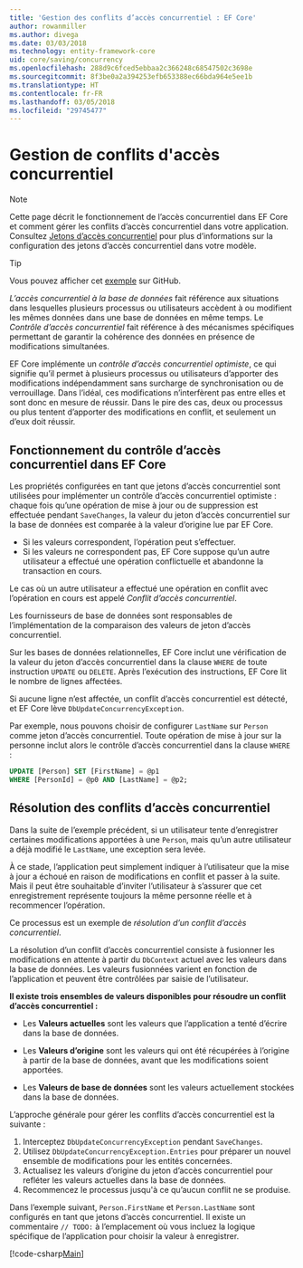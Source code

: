 ```yaml
---
title: 'Gestion des conflits d’accès concurrentiel : EF Core'
author: rowanmiller
ms.author: divega
ms.date: 03/03/2018
ms.technology: entity-framework-core
uid: core/saving/concurrency
ms.openlocfilehash: 288d9c6fced5ebbaa2c366248c68547502c3698e
ms.sourcegitcommit: 8f3be0a2a394253efb653388ec66bda964e5ee1b
ms.translationtype: HT
ms.contentlocale: fr-FR
ms.lasthandoff: 03/05/2018
ms.locfileid: "29745477"
---
```

# <a name="handling-concurrency-conflicts"></a>Gestion de conflits d'accès concurrentiel

> [!NOTE]
> Cette page décrit le fonctionnement de l’accès concurrentiel dans EF Core et comment gérer les conflits d’accès concurrentiel dans votre application. Consultez [Jetons d’accès concurrentiel](xref:core/modeling/concurrency) pour plus d’informations sur la configuration des jetons d’accès concurrentiel dans votre modèle.

> [!TIP]
> Vous pouvez afficher cet [exemple](https://github.com/aspnet/EntityFramework.Docs/tree/master/samples/core/Saving/Saving/Concurrency/) sur GitHub.

_L’accès concurrentiel à la base de données_ fait référence aux situations dans lesquelles plusieurs processus ou utilisateurs accèdent à ou modifient les mêmes données dans une base de données en même temps. Le _Contrôle d’accès concurrentiel_ fait référence à des mécanismes spécifiques permettant de garantir la cohérence des données en présence de modifications simultanées.

EF Core implémente un _contrôle d’accès concurrentiel optimiste_, ce qui signifie qu’il permet à plusieurs processus ou utilisateurs d’apporter des modifications indépendamment sans surcharge de synchronisation ou de verrouillage. Dans l’idéal, ces modifications n’interfèrent pas entre elles et sont donc en mesure de réussir. Dans le pire des cas, deux ou processus ou plus tentent d’apporter des modifications en conflit, et seulement un d’eux doit réussir.

## <a name="how-concurrency-control-works-in-ef-core"></a>Fonctionnement du contrôle d’accès concurrentiel dans EF Core

Les propriétés configurées en tant que jetons d’accès concurrentiel sont utilisées pour implémenter un contrôle d’accès concurrentiel optimiste : chaque fois qu’une opération de mise à jour ou de suppression est effectuée pendant `SaveChanges`, la valeur du jeton d’accès concurrentiel sur la base de données est comparée à la valeur d’origine lue par EF Core.

- Si les valeurs correspondent, l’opération peut s’effectuer.
- Si les valeurs ne correspondent pas, EF Core suppose qu’un autre utilisateur a effectué une opération conflictuelle et abandonne la transaction en cours.

Le cas où un autre utilisateur a effectué une opération en conflit avec l’opération en cours est appelé _Conflit d’accès concurrentiel_.

Les fournisseurs de base de données sont responsables de l’implémentation de la comparaison des valeurs de jeton d’accès concurrentiel.

Sur les bases de données relationnelles, EF Core inclut une vérification de la valeur du jeton d’accès concurrentiel dans la clause `WHERE` de toute instruction `UPDATE` ou `DELETE`. Après l’exécution des instructions, EF Core lit le nombre de lignes affectées.

Si aucune ligne n’est affectée, un conflit d’accès concurrentiel est détecté, et EF Core lève `DbUpdateConcurrencyException`.

Par exemple, nous pouvons choisir de configurer `LastName` sur `Person` comme jeton d’accès concurrentiel. Toute opération de mise à jour sur la personne inclut alors le contrôle d’accès concurrentiel dans la clause `WHERE` :

``` sql
UPDATE [Person] SET [FirstName] = @p1
WHERE [PersonId] = @p0 AND [LastName] = @p2;
```

## <a name="resolving-concurrency-conflicts"></a>Résolution des conflits d’accès concurrentiel

Dans la suite de l’exemple précédent, si un utilisateur tente d’enregistrer certaines modifications apportées à une `Person`, mais qu’un autre utilisateur a déjà modifié le `LastName`, une exception sera levée.

À ce stade, l’application peut simplement indiquer à l’utilisateur que la mise à jour a échoué en raison de modifications en conflit et passer à la suite. Mais il peut être souhaitable d’inviter l’utilisateur à s’assurer que cet enregistrement représente toujours la même personne réelle et à recommencer l’opération.

Ce processus est un exemple de _résolution d’un conflit d’accès concurrentiel_.

La résolution d’un conflit d’accès concurrentiel consiste à fusionner les modifications en attente à partir du `DbContext` actuel avec les valeurs dans la base de données. Les valeurs fusionnées varient en fonction de l’application et peuvent être contrôlées par saisie de l’utilisateur.

**Il existe trois ensembles de valeurs disponibles pour résoudre un conflit d’accès concurrentiel :**

* Les **Valeurs actuelles** sont les valeurs que l’application a tenté d’écrire dans la base de données.

* Les **Valeurs d’origine** sont les valeurs qui ont été récupérées à l’origine à partir de la base de données, avant que les modifications soient apportées.

* Les **Valeurs de base de données** sont les valeurs actuellement stockées dans la base de données.

L’approche générale pour gérer les conflits d’accès concurrentiel est la suivante :

1. Interceptez `DbUpdateConcurrencyException` pendant `SaveChanges`.
2. Utilisez `DbUpdateConcurrencyException.Entries` pour préparer un nouvel ensemble de modifications pour les entités concernées.
3. Actualisez les valeurs d’origine du jeton d’accès concurrentiel pour refléter les valeurs actuelles dans la base de données.
4. Recommencez le processus jusqu'à ce qu’aucun conflit ne se produise.

Dans l’exemple suivant, `Person.FirstName` et `Person.LastName` sont configurés en tant que jetons d’accès concurrentiel. Il existe un commentaire `// TODO:` à l’emplacement où vous incluez la logique spécifique de l’application pour choisir la valeur à enregistrer.

[!code-csharp[Main](../../../samples/core/Saving/Saving/Concurrency/Sample.cs?name=ConcurrencyHandlingCode&highlight=34-35)]
